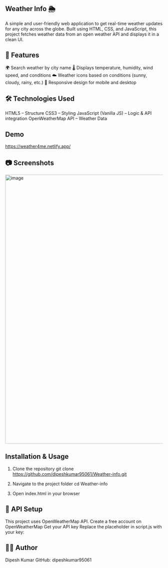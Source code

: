 ## Weather Info 🌦️

A simple and user-friendly web application to get real-time weather updates for any city across the globe.
Built using HTML, CSS, and JavaScript, this project fetches weather data from an open weather API and displays it in a clean UI.

## 🚀 Features

🌍 Search weather by city name
🌡️ Displays temperature, humidity, wind speed, and conditions
☁️ Weather icons based on conditions (sunny, cloudy, rainy, etc.)
📱 Responsive design for mobile and desktop

## 🛠️ Technologies Used

HTML5 – Structure
CSS3 – Styling
JavaScript (Vanilla JS) – Logic & API integration
OpenWeatherMap API – Weather Data

## Demo

https://weather4me.netlify.app/

## 📷 Screenshots

<img width="1919" height="858" alt="image" src="https://github.com/user-attachments/assets/c74402cc-3c27-4851-af1d-890289fd1f1f" />


## Installation & Usage

1. Clone the repository
   git clone https://github.com/dipeshkumar95061/Weather-info.git

2. Navigate to the project folder
   cd Weather-info

3. Open index.html in your browser

## 📡 API Setup

This project uses OpenWeatherMap API.
Create a free account on OpenWeatherMap
Get your API key
Replace the placeholder in script.js with your key:

## 👨‍💻 Author

Dipesh Kumar
GitHub: dipeshkumar95061

